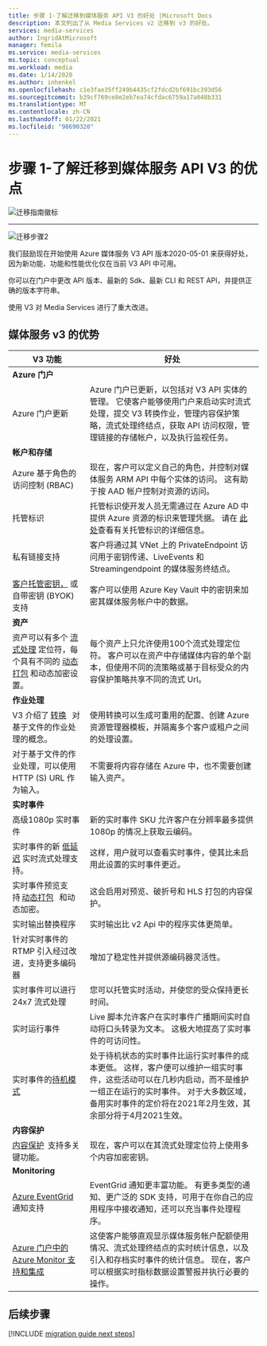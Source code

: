 ```yaml
---
title: 步骤 1-了解迁移到媒体服务 API V3 的好处 |Microsoft Docs
description: 本文列出了从 Media Services v2 迁移到 v3 的好处。
services: media-services
author: IngridAtMicrosoft
manager: femila
ms.service: media-services
ms.topic: conceptual
ms.workload: media
ms.date: 1/14/2020
ms.author: inhenkel
ms.openlocfilehash: c1e3fae35ff249b4435cf2fdcd2bf691bc393d56
ms.sourcegitcommit: b39cf769ce8e2eb7ea74cfdac6759a17a048b331
ms.translationtype: MT
ms.contentlocale: zh-CN
ms.lasthandoff: 01/22/2021
ms.locfileid: "98690320"
---
```

# <a name="step-1---understand-the-benefits-of-migrating-to-media-services-api-v3"></a>步骤 1-了解迁移到媒体服务 API V3 的优点

![迁移指南徽标](./media/migration-guide/azure-media-services-logo-migration-guide.svg)

<hr color="#5ea0ef" size="10">

![迁移步骤2](./media/migration-guide/steps-1.svg)

我们鼓励现在开始使用 Azure 媒体服务 V3 API 版本2020-05-01 来获得好处，因为新功能、功能和性能优化仅在当前 V3 API 中可用。

你可以在门户中更改 API 版本、最新的 Sdk、最新 CLI 和 REST API，并提供正确的版本字符串。

使用 V3 对 Media Services 进行了重大改进。  

## <a name="benefits-of-media-services-v3"></a>媒体服务 v3 的优势

| **V3 功能** | **好处** |
| --- | --- |
| **Azure 门户** | |
| Azure 门户更新 | Azure 门户已更新，以包括对 V3 API 实体的管理。 它使客户能够使用门户来启动实时流式处理，提交 V3 转换作业，管理内容保护策略，流式处理终结点，获取 API 访问权限，管理链接的存储帐户，以及执行监视任务。 |
| **帐户和存储** | |
| Azure 基于角色的访问控制 (RBAC)  | 现在，客户可以定义自己的角色，并控制对媒体服务 ARM API 中每个实体的访问。 这有助于按 AAD 帐户控制对资源的访问。 |
| 托管标识 | 托管标识使开发人员无需通过在 Azure AD 中提供 Azure 资源的标识来管理凭据。 请在 [此处](https://docs.microsoft.com/azure/active-directory/managed-identities-azure-resources/overview)查看有关托管标识的详细信息。 |
| 私有链接支持 | 客户将通过其 VNet 上的 PrivateEndpoint 访问用于密钥传递、LiveEvents 和 Streamingendpoint 的媒体服务终结点。 |
| [客户托管密钥，](concept-use-customer-managed-keys-byok.md) 或自带密钥 (BYOK) 支持 | 客户可以使用 Azure Key Vault 中的密钥来加密其媒体服务帐户中的数据。 |
| **资产** | |
| 资产可以有多个 [流式处理](streaming-locators-concept.md) 定位符，每个具有不同的 [动态打包](dynamic-packaging-overview.md) 和动态加密设置。 | 每个资产上只允许使用100个流式处理定位符。 客户可以在资产中存储媒体内容的单个副本，但使用不同的流策略或基于目标受众的内容保护策略共享不同的流式 Url。
| **作业处理** ||
| V3 介绍了 [转换](transforms-jobs-concept.md)   对基于文件的作业处理的概念。 | 使用转换可以生成可重用的配置、创建 Azure 资源管理器模板，并隔离多个客户或租户之间的处理设置。 |
| 对于基于文件的作业处理，可以使用 HTTP (S) URL 作为输入。 | 不需要将内容存储在 Azure 中，也不需要创建输入资产。 |
| **实时事件** ||
| 高级1080p 实时事件 | 新的实时事件 SKU 允许客户在分辨率最多提供1080p 的情况上获取云编码。 |
| 实时事件的新 [低延迟](live-event-latency.md) 实时流式处理支持。 | 这样，用户就可以查看实时事件，使其比未启用此设置的实时事件更近。 |
| 实时事件预览支持 [动态打包](dynamic-packaging-overview.md)   和动态加密。 | 这会启用对预览、破折号和 HLS 打包的内容保护。 |
| 实时输出替换程序 | 实时输出比 v2 Api 中的程序实体更简单。 |
| 针对实时事件的 RTMP 引入经过改进，支持更多编码器 | 增加了稳定性并提供源编码器灵活性。 |
| 实时事件可以进行24x7 流式处理 | 您可以托管实时活动，并使您的受众保持更长时间。 |
| 实时运行事件 | Live 脚本允许客户在实时事件广播期间实时自动将口头转录为文本。 这极大地提高了实时事件的可访问性。 |
| 实时事件的[待机模式](live-events-outputs-concept.md#standby-mode) | 处于待机状态的实时事件比运行实时事件的成本更低。 这样，客户便可以维护一组实时事件，这些活动可以在几秒内启动，而不是维护一组正在运行的实时事件。 对于大多数区域，备用实时事件的定价将在2021年2月生效，其余部分将于4月2021生效。
|**内容保护** ||
| [内容保护](content-key-policy-concept.md)  支持多关键功能。 | 现在，客户可以在其流式处理定位符上使用多个内容加密密钥。 |
| **Monitoring** | |
| [Azure EventGrid](reacting-to-media-services-events.md) 通知支持 | EventGrid 通知更丰富功能。 有更多类型的通知、更广泛的 SDK 支持，可用于在你自己的应用程序中接收通知，还可以充当事件处理程序。 |
| [Azure 门户中的 Azure Monitor 支持和集成](monitor-events-portal-how-to.md) | 这使客户能够直观显示媒体服务帐户配额使用情况、流式处理终结点的实时统计信息，以及引入和存档实时事件的统计信息。 现在，客户可以根据实时指标数据设置警报并执行必要的操作。 |

## <a name="next-steps"></a>后续步骤

[!INCLUDE [migration guide next steps](./includes/migration-guide-next-steps.md)]
